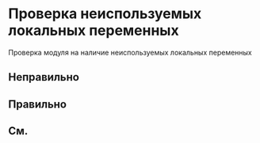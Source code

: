 # Проверка неиспользуемых локальных переменных

Проверка модуля на наличие неиспользуемых локальных переменных

## Неправильно

## Правильно

## См.

